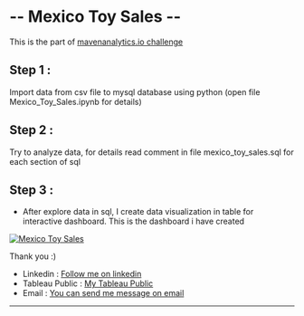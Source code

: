 <h1>-- Mexico Toy Sales -- </h1>

<p>This is the part of <a href="mavenanalytics.io">mavenanalytics.io challenge</a></p>

Step 1 :
-----------
Import data from csv file to mysql database using python (open file Mexico_Toy_Sales.ipynb for details)

Step 2 :
-----------
Try to analyze data, for details read comment in file mexico_toy_sales.sql for each section of sql

Step 3 :
-----------
- After explore data in sql, I create data visualization in table for interactive dashboard. This is the dashboard i have created 

<div class='tableauPlaceholder' id='viz1677314160120' style='position: relative'><noscript><a href='#'><img alt='Mexico Toy Sales ' src='https:&#47;&#47;public.tableau.com&#47;static&#47;images&#47;Me&#47;MexicoToySales_16758307648510&#47;MexicoToySales&#47;1_rss.png' style='border: none' /></a></noscript><object class='tableauViz'  style='display:none;'><param name='host_url' value='https%3A%2F%2Fpublic.tableau.com%2F' /> <param name='embed_code_version' value='3' /> <param name='site_root' value='' /><param name='name' value='MexicoToySales_16758307648510&#47;MexicoToySales' /><param name='tabs' value='no' /><param name='toolbar' value='yes' /><param name='static_image' value='https:&#47;&#47;public.tableau.com&#47;static&#47;images&#47;Me&#47;MexicoToySales_16758307648510&#47;MexicoToySales&#47;1.png' /> <param name='animate_transition' value='yes' /><param name='display_static_image' value='yes' /><param name='display_spinner' value='yes' /><param name='display_overlay' value='yes' /><param name='display_count' value='yes' /><param name='language' value='en-US' /></object></div>                  


Thank you :)

- Linkedin : <a href='https://www.linkedin.com/in/elfridhasman/'>Follow me on linkedin</a>
- Tableau Public : <a href='https://public.tableau.com/app/profile/elfridus.hasman'>My Tableau Public</a>
- Email : <a href='mailto:elfridhasman@gmail.com'>You can send me message on email</a>
--------------------------------------------------------------------------------------------------------